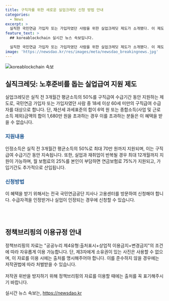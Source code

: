 ```yaml
---
title: 구직자를 위한 새로운 실업크레딧 신청 방법 안내
categories:
  - News
excerpt: >
  실직한 국민연금 가입자 또는 가입자였던 사람을 위한 실업크레딧 제도가 소개됐다. 이 제도는 18세 이상 60세 미만의 구직급여 수급자를 대상으로 하며, 실직 전 3개월간 평균소득의 50%를 최대 70만 원까지 지원한다. 또한, 실업-재취업 반복 시 최대 12개월까지 지원이 가능하며, 보험료의 25%를 본인이 부담하면 연금보험료의 75%가 지원된다. 이에 대한 신청은 고용센터나 국민연금공단을 방문하면 가능하며, 자세한 내용은 국민연금공단이나 고용노동부 상담센터로 문의할 수 있다.
feature_text: >
  ## koreablockchain 실시간 뉴스 속보입니다.

  실직한 국민연금 가입자 또는 가입자였던 사람을 위한 실업크레딧 제도가 소개됐다. 이 제도는 18세 이상 60세 미만의 구직급여 수급자를 대상으로 하며, 실직 전 3개월간 평균소득의 50%를 최대 70만 원까지 지원한다. 또한, 실업-재취업 반복 시 최대 12개월까지 지원이 가능하며, 보험료의 25%를 본인이 부담하면 연금보험료의 75%가 지원된다. 이에 대한 신청은 고용센터나 국민연금공단을 방문하면 가능하며, 자세한 내용은 국민연금공단이나 고용노동부 상담센터로 문의할 수 있다.
image: 'https://newsdao.kr/res/images/meta/newsdao_breakingnews.jpg'
---
```


<p><img src="https://newsdao.kr/res/images/meta/newsdao_breakingnews.jpg" alt="koreablockchain 속보" /></p>

<h2 data-ke-size="size26">실직크레딧: 노후준비를 돕는 실업급여 지원 제도</h2>

<p>실업크레딧은 실직 전 3개월간 평균소득의 50%를 구직급여 수급기간 동안 지원하는 제도로, 국민연금 가입자 또는 가입자였던 사람 중 18세 이상 60세 미만의 구직급여 수급자를 대상으로 합니다. 단, 재산세 과세표준의 합이 6억 원 또는 종합소득(사업 및 근로소득 제외)금액의 합이 1,680만 원을 초과하는 경우 이를 초과하는 분들은 이 혜택을 받을 수 없습니다.</p>

<h3><b><span style="color: #1a5490;">지원내용</span></b></h3>

<p>인정소득은 실직 전 3개월간 평균소득의 50%로 최대 70만 원까지 지원되며, 이는 구직급여 수급기간 동안 지속됩니다. 또한, 실업과 재취업이 반복될 경우 최대 12개월까지 지원이 가능하며, 월 보험료의 25%를 본인이 부담하면 연금보험료 75%가 지원되고, 가입기간도 추가적으로 산입됩니다.</p>

<h3><b><span style="color: #1a5490;">신청방법</span></b></h3>

<p>이 혜택을 받기 위해서는 전국 국민연금공단 지사나 고용센터를 방문하여 신청해야 합니다. 수급자격을 인정받거나 실업이 인정되는 경우에 신청할 수 있습니다.</p>

<p><br><br></p>

<h2 data-ke-size="size26">정책브리핑의 이용규정 안내</h2>

<p>정책브리핑의 자료는 "공공누리 제4유형:출처표시+상업적 이용금지+변경금지"의 조건에 따라 자유롭게 이용 가능합니다. 단, 제3자에게 소유권이 있는 사진은 사용할 수 없으며, 이 자료를 이용 시에는 출처를 명시해주어야 합니다. 이를 준수하지 않을 경우에는 저작권법에 따라 처벌받을 수 있습니다. <br><br>
저작권 위반을 방지하기 위해 정책브리핑의 자료를 이용할 때에는 출처를 꼭 표기해주시기 바랍니다.</p>
실시간 뉴스 속보는, <a href="https://newsdao.kr" rel="dofollow">https://newsdao.kr</a>


